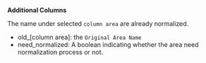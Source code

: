 
**Additional Columns**

The name under selected `column area` are already normalized.

* old_[column area]: the `Original Area Name`
* need_normalized: A boolean indicating whether the area need normalization process or not.
